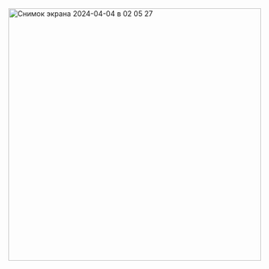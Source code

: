 <img width="500" alt="Снимок экрана 2024-04-04 в 02 05 27" src="https://github.com/GYBR1w/zadanie6/assets/49815054/2ef4bb4b-8941-4a16-9664-aa292b9f97fd">
